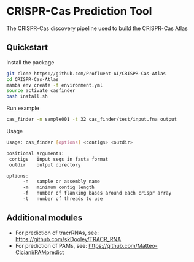 # CRISPR-Cas Prediction Tool
The CRISPR-Cas discovery pipeline used to build the CRISPR-Cas Atlas

## Quickstart

Install the package
```bash
git clone https://github.com/Profluent-AI/CRISPR-Cas-Atlas
cd CRISPR-Cas-Atlas
mamba env create -f environment.yml
source activate casfinder
bash install.sh
```

Run example

```bash
cas_finder -n sample001 -t 32 cas_finder/test/input.fna output
```

Usage

```bash
Usage: cas_finder [options] <contigs> <outdir> 

positional arguments:
 contigs   input seqs in fasta format
 outdir    output directory

options:
      -n   sample or assembly name
      -m   minimum contig length
      -f   number of flanking bases around each crispr array
      -t   number of threads to use
```

## Additional modules

- For prediction of tracrRNAs, see: https://github.com/skDooley/TRACR_RNA
- For prediction of PAMs, see: https://github.com/Matteo-Ciciani/PAMpredict
